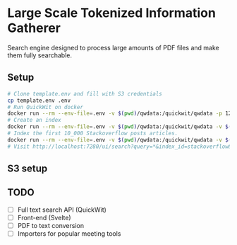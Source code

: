 # Large Scale Tokenized Information Gatherer

Search engine designed to process large amounts of PDF files and make them fully searchable.

## Setup

```sh
# Clone template.env and fill with S3 credentials
cp template.env .env
# Run QuickWit on docker
docker run --rm --env-file=.env -v $(pwd)/qwdata:/quickwit/qwdata -p 127.0.0.1:7280:7280 quickwit/quickwit run
# Create an index
docker run --rm --env-file=.env -v $(pwd)/qwdata:/quickwit/qwdata -v $(pwd)/stackoverflow-index-config.yaml:/quickwit/index-config.yaml quickwit/quickwit index create --index-config index-config.yaml
# Index the first 10_000 Stackoverflow posts articles.
docker run --rm --env-file=.env -v $(pwd)/qwdata:/quickwit/qwdata -v $(pwd)/stackoverflow.posts.transformed-10000.json:/quickwit/docs.json quickwit/quickwit index ingest --index stackoverflow --input-path docs.json
# Visit http://localhost:7280/ui/search?query=*&index_id=stackoverflow&max_hits=10&sort_by_field=-creationDate
```

## S3 setup


## TODO

- [ ] Full text search API (QuickWit)
- [ ] Front-end (Svelte)
- [ ] PDF to text conversion
- [ ] Importers for popular meeting tools
